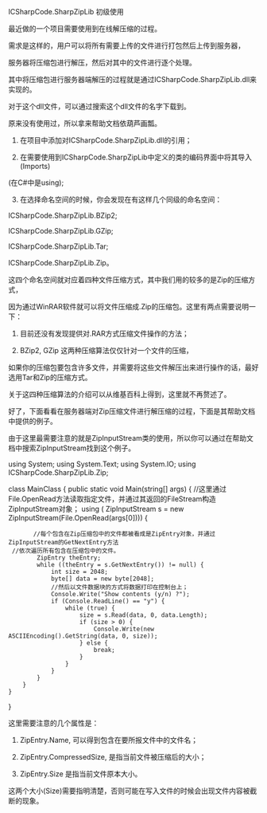 ﻿ICSharpCode.SharpZipLib 初级使用

最近做的一个项目需要使用到在线解压缩的过程。

需求是这样的，用户可以将所有需要上传的文件进行打包然后上传到服务器，

服务器将压缩包进行解压，然后对其中的文件进行逐个处理。

其中将压缩包进行服务器端解压的过程就是通过ICSharpCode.SharpZipLib.dll来实现的。

对于这个dll文件，可以通过搜索这个dll文件的名字下载到。

原来没有使用过，所以拿来帮助文档依葫芦画瓢。

1. 在项目中添加对ICSharpCode.SharpZipLib.dll的引用；

2. 在需要使用到ICSharpCode.SharpZipLib中定义的类的编码界面中将其导入(Imports)

(在C#中是using);

3. 在选择命名空间的时候，你会发现在有这样几个同级的命名空间：

ICSharpCode.SharpZipLib.BZip2;

ICSharpCode.SharpZipLib.GZip;

ICSharpCode.SharpZipLib.Tar;

ICSharpCode.SharpZipLib.Zip。

这四个命名空间就对应着四种文件压缩方式，其中我们用的较多的是Zip的压缩方式，

因为通过WinRAR软件就可以将文件压缩成.Zip的压缩包。这里有两点需要说明一下：

1) 目前还没有发现提供对.RAR方式压缩文件操作的方法；

2) BZip2, GZip 这两种压缩算法仅仅针对一个文件的压缩，

如果你的压缩包要包含许多文件，并需要将这些文件解压出来进行操作的话，最好选用Tar和Zip的压缩方式。

关于这四种压缩算法的介绍可以从维基百科上得到，这里就不再赘述了。

好了，下面看看在服务器端对Zip压缩文件进行解压缩的过程，下面是其帮助文档中提供的例子。

由于这里最需要注意的就是ZipInputStream类的使用，所以你可以通过在帮助文档中搜索ZipInputStream找到这个例子。

using System;
using System.Text;
using System.IO;
using ICSharpCode.SharpZipLib.Zip;

class MainClass
{
    public static void Main(string[] args)
    {
       //这里通过File.OpenRead方法读取指定文件，并通过其返回的FileStream构造ZipInputStream对象；
        using ( ZipInputStream s = new ZipInputStream(File.OpenRead(args[0]))) {

           //每个包含在Zip压缩包中的文件都被看成是ZipEntry对象，并通过ZipInputStream的GetNextEntry方法
     //依次遍历所有包含在压缩包中的文件。
            ZipEntry theEntry;
            while ((theEntry = s.GetNextEntry()) != null) {
                int size = 2048;
                byte[] data = new byte[2048];
                //然后以文件数据块的方式将数据打印在控制台上；
                Console.Write("Show contents (y/n) ?");
                if (Console.ReadLine() == "y") {
                    while (true) {
                        size = s.Read(data, 0, data.Length);
                        if (size > 0) {
                            Console.Write(new ASCIIEncoding().GetString(data, 0, size));
                        } else {
                            break;
                        }
                    }
                }
            }
        }
    }
}

这里需要注意的几个属性是：

1.  ZipEntry.Name, 可以得到包含在要所报文件中的文件名；

2.  ZipEntry.CompressedSize, 是指当前文件被压缩后的大小；

3.  ZipEntry.Size 是指当前文件原本大小。

这两个大小(Size)需要指明清楚，否则可能在写入文件的时候会出现文件内容被截断的现象。
